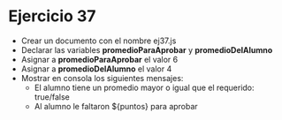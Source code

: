 # Ejercicio 37

* Crear un documento con el nombre ej37.js
* Declarar las variables **promedioParaAprobar** y **promedioDelAlumno**
* Asignar a **promedioParaAprobar** el valor 6
* Asignar a **promedioDelAlumno** el valor 4
* Mostrar en consola los siguientes mensajes: 
  * El alumno tiene un promedio mayor o igual que el requerido: true/false
  * Al alumno le faltaron ${puntos} para aprobar

